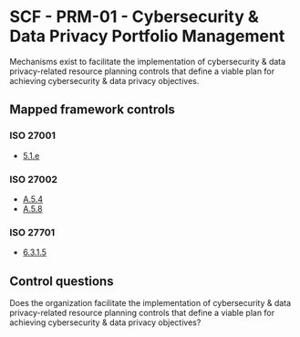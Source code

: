 # SCF - PRM-01 - Cybersecurity & Data Privacy Portfolio Management
Mechanisms exist to facilitate the implementation of cybersecurity & data privacy-related resource planning controls that define a viable plan for achieving cybersecurity & data privacy objectives.
## Mapped framework controls
### ISO 27001
- [5.1.e](../iso27001/5.md#51e)
  
### ISO 27002
- [A.5.4](../iso27002/a-5.md#a54)
- [A.5.8](../iso27002/a-5.md#a58)
  
### ISO 27701
- [6.3.1.5](../iso27701/6315.md)
  
## Control questions
Does the organization facilitate the implementation of cybersecurity & data privacy-related resource planning controls that define a viable plan for achieving cybersecurity & data privacy objectives?
  